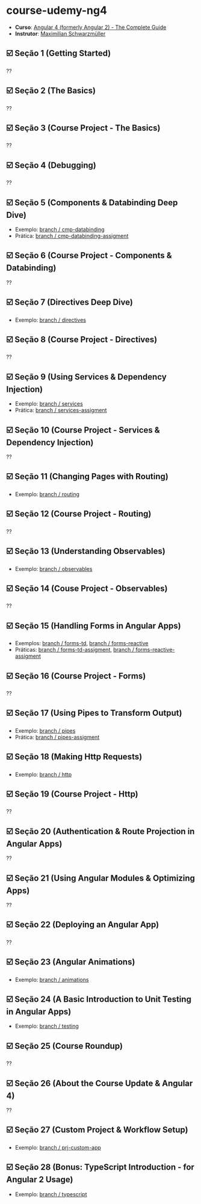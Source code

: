 # course-udemy-ng4

* **Curso**: [Angular 4 (formerly Angular 2) - The Complete Guide](https://www.udemy.com/the-complete-guide-to-angular-2/learn/v4/overview)
* **Instrutor**: [Maximilian Schwarzmüller](https://www.udemy.com/user/maximilian-schwarzmuller/)

## :ballot_box_with_check: Seção 1 (Getting Started)
??

## :ballot_box_with_check: Seção 2 (The Basics)
??

## :ballot_box_with_check: Seção 3 (Course Project - The Basics)
??

## :ballot_box_with_check: Seção 4 (Debugging)
??

## :ballot_box_with_check: Seção 5 (Components & Databinding Deep Dive)

* Exemplo: [branch / cmp-databinding](https://github.com/raulpe7eira/course-udemy-ng4/tree/cmp-databinding)
* Prática: [branch / cmp-databinding-assigment](https://github.com/raulpe7eira/course-udemy-ng4/tree/cmp-databinding-assignment)

## :ballot_box_with_check: Seção 6 (Course Project - Components & Databinding)
??

## :ballot_box_with_check: Seção 7 (Directives Deep Dive)

* Exemplo: [branch / directives](https://github.com/raulpe7eira/course-udemy-ng4/tree/directives)

## :ballot_box_with_check: Seção 8 (Course Project - Directives)
??

## :ballot_box_with_check: Seção 9 (Using Services & Dependency Injection)

* Exemplo: [branch / services](https://github.com/raulpe7eira/course-udemy-ng4/tree/services)
* Prática: [branch / services-assigment](https://github.com/raulpe7eira/course-udemy-ng4/tree/services-assignment)


## :ballot_box_with_check: Seção 10 (Course Project - Services & Dependency Injection)
??

## :ballot_box_with_check: Seção 11 (Changing Pages with Routing)

* Exemplo: [branch / routing](https://github.com/raulpe7eira/course-udemy-ng4/tree/routing)

## :ballot_box_with_check: Seção 12 (Course Project - Routing)
??

## :ballot_box_with_check: Seção 13 (Understanding Observables)

* Exemplo: [branch / observables](https://github.com/raulpe7eira/course-udemy-ng4/tree/observables)

## :ballot_box_with_check: Seção 14 (Couse Project - Observables)
??

## :ballot_box_with_check: Seção 15 (Handling Forms in Angular Apps)

* Exemplos: [branch / forms-td](https://github.com/raulpe7eira/course-udemy-ng4/tree/forms-td), [branch / forms-reactive](https://github.com/raulpe7eira/course-udemy-ng4/tree/forms-reactive)
* Práticas: [branch / forms-td-assigment](https://github.com/raulpe7eira/course-udemy-ng4/tree/forms-td-assignment), [branch / forms-reactive-assigment](https://github.com/raulpe7eira/course-udemy-ng4/tree/forms-reactive-assignment)


## :ballot_box_with_check: Seção 16 (Course Project - Forms)
??

## :ballot_box_with_check: Seção 17 (Using Pipes to Transform Output)

* Exemplo: [branch / pipes](https://github.com/raulpe7eira/course-udemy-ng4/tree/pipes)
* Prática: [branch / pipes-assigment](https://github.com/raulpe7eira/course-udemy-ng4/tree/pipes-assignment)


## :ballot_box_with_check: Seção 18 (Making Http Requests)

* Exemplo: [branch / http](https://github.com/raulpe7eira/course-udemy-ng4/tree/http)

## :ballot_box_with_check: Seção 19 (Course Project - Http)
??

## :ballot_box_with_check: Seção 20 (Authentication & Route Projection in Angular Apps)
??

## :ballot_box_with_check: Seção 21 (Using Angular Modules & Optimizing Apps)
??

## :ballot_box_with_check: Seção 22 (Deploying an Angular App)
??

## :ballot_box_with_check: Seção 23 (Angular Animations)

* Exemplo: [branch / animations](https://github.com/raulpe7eira/course-udemy-ng4/tree/animations)

## :ballot_box_with_check: Seção 24 (A Basic Introduction to Unit Testing in Angular Apps)

* Exemplo: [branch / testing](https://github.com/raulpe7eira/course-udemy-ng4/tree/testing)

## :ballot_box_with_check: Seção 25 (Course Roundup)
??

## :ballot_box_with_check: Seção 26 (About the Course Update & Angular 4)
??

## :ballot_box_with_check: Seção 27 (Custom Project & Workflow Setup)

* Exemplo: [branch / prj-custom-app](https://github.com/raulpe7eira/course-udemy-ng4/tree/prj-custom-app)

## :ballot_box_with_check: Seção 28 (Bonus: TypeScript Introduction - for Angular 2 Usage)

* Exemplo: [branch / typescript](https://github.com/raulpe7eira/course-udemy-ng4/tree/typescript)
